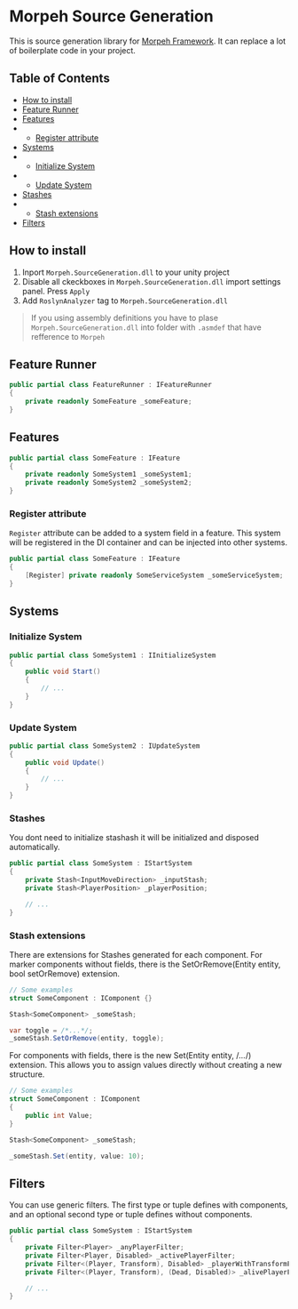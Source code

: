 # Morpeh Source Generation

This is source generation library for [Morpeh Framework](https://github.com/scellecs/morpeh).
It can replace a lot of boilerplate code in your project.

## Table of Contents
* [How to install](#how-to-install)
* [Feature Runner](#feature-runner)
* [Features](#features)
* * [Register attribute](#register-attribute)
* [Systems](#systems)
* * [Initialize System](#initialize-system)
* * [Update System](#update-system)
* [Stashes](#stashes)
* * [Stash extensions](#stash-extensions)
* [Filters](#filters)

## How to install

1. Inport `Morpeh.SourceGeneration.dll` to your unity project
2. Disable all ckeckboxes in `Morpeh.SourceGeneration.dll` import settings panel. Press `Apply`
3. Add `RoslynAnalyzer` tag to `Morpeh.SourceGeneration.dll`

> If you using assembly definitions you have to plase `Morpeh.SourceGeneration.dll` into folder with `.asmdef` that have refference to `Morpeh`

## Feature Runner

```csharp
public partial class FeatureRunner : IFeatureRunner
{
    private readonly SomeFeature _someFeature;
}
```

## Features

```csharp
public partial class SomeFeature : IFeature
{
    private readonly SomeSystem1 _someSystem1;
    private readonly SomeSystem2 _someSystem2;
}
```

### Register attribute
`Register` attribute can be added to a system field in a feature. This system will be registered in the DI container and can be injected into other systems.

```csharp
public partial class SomeFeature : IFeature
{
    [Register] private readonly SomeServiceSystem _someServiceSystem;
}
```

## Systems

### Initialize System

```csharp
public partial class SomeSystem1 : IInitializeSystem
{
    public void Start()
    {
        // ...        
    }
}
```

### Update System

```csharp
public partial class SomeSystem2 : IUpdateSystem
{
    public void Update()
    {
        // ...        
    }
}
```

### Stashes

You dont need to initialize stashash it will be initialized and disposed automatically.

```csharp
public partial class SomeSystem : IStartSystem
{
    private Stash<InputMoveDirection> _inputStash;
    private Stash<PlayerPosition> _playerPosition;

    // ...
}
```

### Stash extensions
There are extensions for Stashes generated for each component.
For marker components without fields, there is the SetOrRemove(Entity entity, bool setOrRemove) extension.

```csharp
// Some examples
struct SomeComponent : IComponent {}

Stash<SomeComponent> _someStash;

var toggle = /*...*/;
_someStash.SetOrRemove(entity, toggle);
```

For components with fields, there is the new Set(Entity entity, /*...*/) extension. This allows you to assign values directly without creating a new structure.

```csharp
// Some examples
struct SomeComponent : IComponent
{
    public int Value;
}

Stash<SomeComponent> _someStash;

_someStash.Set(entity, value: 10);
```

## Filters

You can use generic filters. The first type or tuple defines with components, and an optional second type or tuple defines without components.

```csharp
public partial class SomeSystem : IStartSystem
{
    private Filter<Player> _anyPlayerFilter;
    private Filter<Player, Disabled> _activePlayerFilter;
    private Filter<(Player, Transform), Disabled> _playerWithTransformFilter;
    private Filter<(Player, Transform), (Dead, Disabled)> _alivePlayerFilter;

    // ...
}
```
